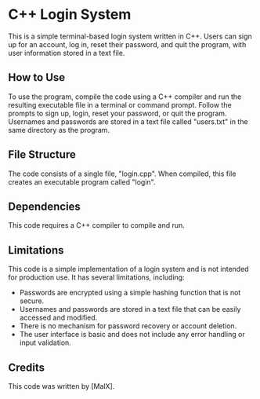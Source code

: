 # C++ Login System

This is a simple terminal-based login system written in C++. Users can sign up for an account, log in, reset their password, and quit the program, with user information stored in a text file. 

## How to Use

To use the program, compile the code using a C++ compiler and run the resulting executable file in a terminal or command prompt. Follow the prompts to sign up, login, reset your password, or quit the program. Usernames and passwords are stored in a text file called "users.txt" in the same directory as the program.

## File Structure

The code consists of a single file, "login.cpp". When compiled, this file creates an executable program called "login".

## Dependencies

This code requires a C++ compiler to compile and run.

## Limitations

This code is a simple implementation of a login system and is not intended for production use. It has several limitations, including:

- Passwords are encrypted using a simple hashing function that is not secure.
- Usernames and passwords are stored in a text file that can be easily accessed and modified.
- There is no mechanism for password recovery or account deletion.
- The user interface is basic and does not include any error handling or input validation.


## Credits

This code was written by [MalX].
